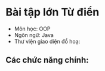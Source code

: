 # Bài tập lớn Từ điển

- Môn học: OOP
- Ngôn ngữ: Java
- Thư viện giao diện đồ hoạ:

## Các chức năng chính: 
